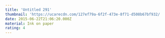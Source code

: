 ```yaml
---
title: 'Untitled 291'
thumbnail: 'https://ucarecdn.com/127ef79a-6f2f-473e-8f71-d508b67bf932/'
date: 2015-06-22T21:06:20.000Z
material: Ink on paper
rating: 4
---
```

